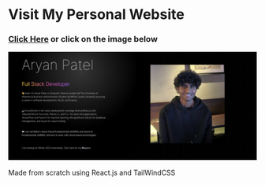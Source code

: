 # Visit My Personal Website
### **[Click Here](aryan-patel-portfolio.vercel.app)** or click on the image below
[![Website-Screenshot](screenshot/aboutme.png)](aryan-patel-portfolio.vercel.app)

Made from scratch using React.js and TailWindCSS
